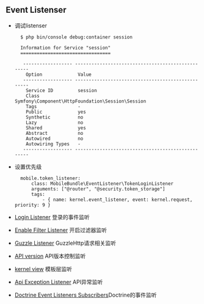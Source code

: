 ## Event Listenser
- 调试listenser

		$ php bin/console debug:container session

		Information for Service "session"
		=================================
		
		 ------------------ --------------------------------------------------
		  Option             Value
		 ------------------ --------------------------------------------------
		  Service ID         session
		  Class              Symfony\Component\HttpFoundation\Session\Session
		  Tags               -
		  Public             yes
		  Synthetic          no
		  Lazy               no
		  Shared             yes
		  Abstract           no
		  Autowired          no
		  Autowiring Types   -
		 ------------------ --------------------------------------------------
- 设置优先级

		mobile.token_listener:
            class: MobileBundle\EventListener\TokenLoginListener
            arguments: ["@router", "@security.token_storage"]
            tags:
                - { name: kernel.event_listener, event: kernel.request, priority: 9 }
- [Login Listener](LoginListener.md) 登录的事件监听
- [Enable Filter Listener](EnableFilterListener.md) 开启过滤器监听
- [Guzzle Listener](GuzzleListener.md) GuzzleHttp请求相关监听
- [API version](ApiVersion.md) API版本控制监听
- [kernel view](kernel.view.md) 模板层监听
- [Api Exception Listener](ExceptionListener.md) API异常监听
- [Doctrine Event Listeners Subscribers](doctrine_event_listeners_subscribers.md)Doctrine的事件监听
